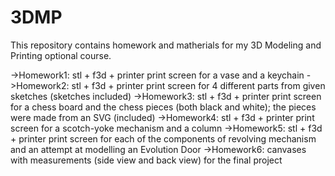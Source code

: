 # 3DMP
 This repository contains homework and matherials for my 3D Modeling and Printing optional course.

->Homework1: stl + f3d + printer print screen for a vase and a keychain
->Homework2: stl + f3d + printer print screen for 4 different parts from given sketches (sketches included)
->Homework3: stl + f3d + printer print screen for a chess board and the chess pieces (both black and white); the pieces were made from an SVG (included)
->Homework4: stl + f3d + printer print screen for a scotch-yoke mechanism and a column 
->Homework5: stl + f3d + printer print screen for each of the components of revolving mechanism and an attempt at modelling an Evolution Door
->Homework6: canvases with measurements (side view and back view) for the final project
